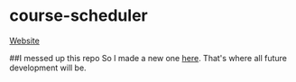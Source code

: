 # course-scheduler

[Website](http://www.sitstuff.com)

##I messed up this repo
So I made a new one [here](https://github.com/joshgrib/sitstuff). That's where all future development will be.

